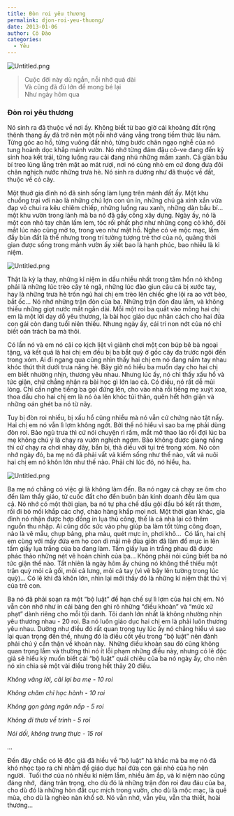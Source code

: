 ```yaml
---
title: Đòn roi yêu thương
permalink: djon-roi-yeu-thuong/
date: 2013-01-06
author: Cô Đào
categories:
  - Yêu
---
```


![Untitled.png](/images/309bb1a8-9cae-45d4-a71d-a3e2e3741603/Untitled.png)


> Cuộc đời này dù ngắn, nỗi nhớ quá dài  
> Và cũng đã đủ lớn để mong bé lại  
> Như ngày hôm qua


### **Đòn roi yêu thương**


Nó sinh ra đã thuộc về nơi ấy. Không biết từ bao giờ cái khoảng đất rộng thênh thang ấy đã trở nên một nỗi nhớ văng vẳng trong tiềm thức lâu năm. Từng góc ao hồ, từng vuông đất nhỏ, từng bước chân ngạo nghễ của nó tung hoành dọc khắp mảnh vườn. Nó nhớ từng đám đậu cô-ve đang đến kỳ sinh hoa kết trái, từng luống rau cải đang nhú những mầm xanh. Cả giàn bầu bí treo lủng lẳng trên mặt ao mát rượi, nơi nó cùng nhỏ em cứ đong đưa đôi chân nghịch nước những trưa hè. Nó sinh ra dường như đã thuộc về đất, thuộc về cỏ cây.


Một thuở gia đình nó đã sinh sống làm lụng trên mảnh đất ấy. Một khu chuồng trại với nào là những chú lợn con ủn ỉn, những chú gà xinh xắn vừa đạp vỏ chui ra kêu chiêm chiếp, những luống rau xanh, những dàn bầu bí... một khu vườn trong lành mà ba nó đã gầy công xây dựng. Ngày ấy, nó là một con nhỏ tay chân lấm lem, tóc rối phất phơ như những cọng cỏ khô, đôi mắt lúc nào cũng mở to, trong veo như mặt hồ. Nghe có vẻ mộc mạc, lấm đầy bùn đất là thế nhưng trong trí tưởng tượng trẻ thơ của nó, quãng thời gian được sống trong mảnh vườn ấy xiết bao là hạnh phúc, bao nhiêu là kỉ niệm.


![Untitled.png](/images/309bb1a8-9cae-45d4-a71d-a3e2e3741603/Untitled_1.png)


Thật là kỳ lạ thay, những kỉ niệm in dấu nhiều nhất trong tâm hồn nó không phải là những lúc trèo cây té ngã, những lúc đào giun câu cá bị xước tay, hay là những trưa hè trốn ngủ hai chị em trèo lên chiếc ghe lội ra ao vớt bèo, bắt ốc… Nó nhớ những trận đòn của ba. Những trận đòn đau lắm, và không thiếu những giọt nước mắt ngắn dài. Mỗi một roi ba quất vào mông hai chị em là một lời dạy dỗ yêu thương, là bài học giáo dục nhân cách cho hai đứa con gái còn đang tuổi niên thiếu. Nhưng ngày ấy, cái trí non nớt của nó chỉ biết oán trách ba mà thôi.


Có lần nó và em nó cãi cọ kịch liệt vì giành chơi một con búp bê bà ngoại tặng, và kết quả là hai chị em đều bị ba bắt quỳ ở gốc cây đa trước ngôi đền trong xóm. Ai đi ngang qua cũng nhìn thấy hai chị em nó đang nắm tay nhau khóc thút thít dưới trưa nắng hè. Bây giờ nó hiểu ba muốn dạy cho hai chị em biết nhường nhịn, thương yêu nhau. Nhưng lúc ấy, nó chỉ thấy xấu hổ và tức giận, chứ chẳng nhận ra bài học gì lớn lao cả. Có điều, nó rất dễ mủi lòng. Chỉ cần nghe tiếng ba gọi đứng lên, cho vào nhà rồi tiếng mẹ xuýt xoa, thoa dầu cho hai chị em là nó òa lên khóc tủi thân, quên hết hờn giận và những oán ghét ba nó từ nãy.


Tuy bị đòn roi nhiều, bị xấu hổ cũng nhiều mà nó vẫn cứ chứng nào tật nấy. Hai chị em nó vẫn lì lợm không ngớt. Bởi thế nó hiểu vì sao ba mẹ phải dùng đòn roi. Bảo ngủ trưa thì cứ nói chuyện rì rầm, mắt mở thao láo rồi đợi lúc ba mẹ không chú ý là chạy ra vườn nghịch ngợm. Bảo không được giang nắng thì cứ chạy ra chơi nhảy dây, bắn bi, thả diều với tụi trẻ trong xóm. Nó còn nhớ ngày đó, ba mẹ nó đã phải vất vả kiếm sống như thế nào, vất vả nuôi hai chị em nó khôn lớn như thế nào. Phải chi lúc đó, nó hiểu, ha.


![Untitled.png](/images/309bb1a8-9cae-45d4-a71d-a3e2e3741603/Untitled_2.png)


Ba mẹ nó chẳng có việc gì là không làm đến. Ba nó ngay cả chạy xe ôm cho đến làm thầy giáo, từ cuốc đất cho đến buôn bán kinh doanh đều làm qua cả. Nó nhớ có một thời gian, ba nó tự pha chế dầu gội đầu bồ kết rất thơm, rồi đi bỏ mối khắp các chợ, chào hàng khắp mọi nơi. Một thời gian khác, gia đình nó nhận được hợp đồng in lụa thủ công, thế là cả nhà lại có thêm nguồn thu nhập. Ai cũng dốc sức vào phụ giúp ba làm tốt từng công đoạn, nào là vẽ mẫu, chụp bảng, pha màu, quét mực in, phơi khô…  Có lần, hai chị em cùng với mấy đứa em họ con dì mải mê đùa giỡn đã làm đổ mực in lên tấm giấy lụa trắng của ba đang làm. Tấm giấy lụa in trắng phau đã được phác thảo những nét vẽ hoàn chỉnh của ba… Không phải nói cũng biết ba nó tức giận thế nào. Tất nhiên là ngày hôm ấy chúng nó không thể thiếu một trận quỳ mỏi cả gối, mỏi cả lưng, mỏi cả tay (vì vẽ bậy lên tường trong lúc quỳ)… Có lẽ khi đã khôn lớn, nhìn lại mới thấy đó là những kỉ niệm thật thú vị của trẻ con.


Ba nó đã phải soạn ra một “bộ luật” để hạn chế sự lì lợm của hai chị em. Nó vẫn còn nhớ như in cái bảng đen ghi rõ những “điều khoản” và “mức xử phạt” dành riêng cho mỗi tội danh. Tôi danh lớn nhất là không nhường nhịn yêu thương nhau - 20 roi. Ba nó luôn giáo dục hai chị em là phải luôn thương yêu nhau. Dường như điều đó rất quan trọng tuy lúc ấy nó chẳng hiểu vì sao lại quan trọng đến thế, nhưng đó là điều cốt yếu trong “bộ luật” nên đành phải chú ý cẩn thận về khoản này.  Những điều khoản sau đó cũng không quan trọng lắm và thường thì nó ít lỗi phạm những điều này, nhưng có lẽ độc giả sẽ hiếu kỳ muốn biết cái “bộ luật” quái chiêu của ba nó ngày ấy, cho nên nó xin chia sẻ một vài điều trong hết thảy 20 điều.


_Không vâng lời, cãi lại ba mẹ - 10 roi_


_Không chăm chỉ học hành - 10 roi_


_Không gọn gàng ngăn nắp - 5 roi_


_Không đi thưa về trình - 5 roi_


_Nói dối, không trung thực - 15 roi_


_…_


Đến đây chắc có lẽ độc giả đã hiểu về “bộ luật” hà khắc mà ba mẹ nó đã khó nhọc tạo ra chỉ nhằm để giáo dục hai đứa con gái nhỏ của họ nên người.  Tuổi thơ của nó nhiều kỉ niệm lắm, nhiều ăm ắp, và kỉ niệm nào cũng đáng nhớ,  đáng trân trọng, cho dù đó là những trận đòn roi đau đáu của ba, cho dù đó là những hòn đất cục mịch trong vườn, cho dù là mộc mạc, là quê mùa, cho dù là nghèo nàn khổ sở. Nó vẫn nhớ, vẫn yêu, vẫn tha thiết, hoài thương…

